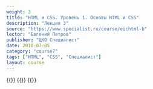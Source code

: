 ```yaml
---
weight: 3
title: "HTML и CSS. Уровень 1. Основы HTML и CSS"
description: "Лекция 3"
source: "https://www.specialist.ru/course/eichtml-b"
lector: "Евгений Петров"
publisher: "ЦКО Специалист"
date: 2010-07-05
category: "course7"
tags: ["HTML", "CSS", "Специалист"]
layout: course
---
```

{{<players>}}
    {{<protonvideo eb2f19a07316be10c4095f0691571422>}}
{{</players>}}
